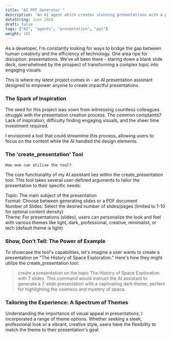 ```yaml
---
title: "AI PPT Generator "
description: "An AI agent which creates stunning presentations with a prompt 🎨"
dateString: June 2024
draft: false
tags: ["AI", "agents", "presentation", "ppt"]
weight: 101
---
```

<!-- <iframe width="560" height="315" src="https://www.youtube.com/embed/Sby1uJ_NFIY?si=hf3MDT1z6A1HqibO" title="YouTube video player" frameborder="0" allow="accelerometer; autoplay; clipboard-write; encrypted-media; gyroscope; picture-in-picture; web-share" referrerpolicy="strict-origin-when-cross-origin" allowfullscreen></iframe> -->

As a developer, I'm constantly looking for ways to bridge the gap between human creativity and the efficiency of technology. One area ripe for disruption: presentations. We've all been there - staring down a blank slide deck, overwhelmed by the prospect of transforming a complex topic into engaging visuals.<br/>

This is where my latest project comes in - an AI presentation assistant designed to empower anyone to create impactful presentations.

### The Spark of Inspiration

The seed for this project was sown from witnessing countless colleagues struggle with the presentation creation process. The common complaints? Lack of inspiration, difficulty finding engaging visuals, and the sheer time investment required.

I envisioned a tool that could streamline this process, allowing users to focus on the content while the AI handled the design elements.

### The 'create_presentation' Tool
```
How one can utilise the tool?
```

The core functionality of my AI assistant lies within the create_presentation tool. This tool takes several user-defined arguments to tailor the presentation to their specific needs: <br/>

Topic: The main subject of the presentation<br/>
Format: Choose between generating slides or a PDF document<br/>
Number of Slides: Select the desired number of slides/pages (limited to 1-10 for optimal content density)<br/>
Theme: For presentations (slides), users can personalize the look and feel with various themes like light, dark, professional, creative, minimalist, or tech (default theme is light)

### Show, Don't Tell: The Power of Example

To showcase the tool's capabilities, let's imagine a user wants to create a presentation on "The History of Space Exploration." Here's how they might utilize the create_presentation tool: 

> create a presentation on the topic The History of Space Exploration with 7 slides.
This command would instruct the AI assistant to generate a 7-slide presentation with a captivating dark theme, perfect for highlighting the vastness and mystery of space.


### Tailoring the Experience: A Spectrum of Themes

Understanding the importance of visual appeal in presentations, I incorporated a range of theme options. Whether seeking a sleek, professional look or a vibrant, creative style, users have the flexibility to match the theme to their presentation's goal.